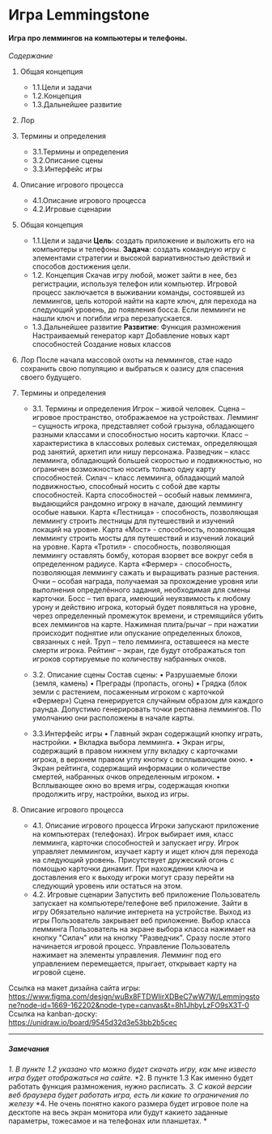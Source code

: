 # Игра Lemmingstone
#### Игра про леммингов на компьютеры и телефоны.
*Содержание*
1. Общая концепция
    - 1.1.Цели и задачи
    - 1.2.Концепция
    - 1.3.Дальнейшее развитие
2. Лор
3. Термины и определения
    - 3.1.Термины и определения 
    - 3.2.Описание сцены
    - 3.3.Интерфейс игры
4. Описание игрового процесса
    - 4.1.Описание игрового процесса
    - 4.2.Игровые сценарии

1. Общая концепция
    - 1.1.Цели и задачи
**Цель**: создать приложение и выложить его на компьютеры и телефоны.
**Задача**: создать командную игру с элементами стратегии и высокой вариативностью действий и способов достижения цели.
    - 1.2. Концепция
Скачав игру любой, может зайти в нее, без регистрации, используя телефон или компьютер.
Игровой процесс заключается в выживании команды, состоявшей из леммингов, цель которой найти на карте ключ, для перехода на следующий уровень, до появления босса.
Если лемминги не нашли ключ и погибли игра перезапускается.
    - 1.3.Дальнейшее развитие
**Развитие**:
Функция размножения
Настраиваемый генератор карт
Добавление новых карт способностей
Создание новых классов

2. Лор
После начала массовой охоты на леммингов, стае надо сохранить свою популяцию и выбраться к оазису для спасения своего будущего.

3. Термины и определения
    - 3.1. Термины и определения
Игрок – живой человек.
Сцена – игровое пространство, отображаемое на устройствах.
Лемминг – сущность игрока, представляет собой грызуна, обладающего разными классами и способностью носить карточки.
Класс – характеристика в классовых ролевых системах, определяющая род занятий, архетип или нишу персонажа.
Разведчик – класс лемминга, обладающий большей скоростью и подвижностью, но ограничен возможностью носить только одну карту способностей.
Силач – класс лемминга, обладающий малой подвижностью, способный носить с собой две карты способностей.
Карта способностей – особый навык лемминга, выдающийся рандомно игроку в начале, дающий леммингу особые навыки.
Карта «Лестница» - способность, позволяющая леммингу строить лестницы для путешествий и изучений локаций на уровне.
Карта «Мост» - способность, позволяющая леммингу строить мосты для путешествий и изучений локаций на уровне.
Карта «Тротил» - способность, позволяющая леммингу оставлять бомбу, которая взорвет все вокруг себя в определенном радиусе.
Карта «Фермер» - способность, позволяющая леммингу сажать и выращивать разные растения.
Очки – особая награда, получаемая за прохождение уровня или выполнения определённого задания, необходимая для смены карточки.
Босс – тип врага, имеющий неуязвимость к любому урону и действию игрока, который будет появляться на уровне, через определенный промежуток времени, и стремящийся убить всех леммингов на карте.
Нажимная плита/рычаг – при нажатии происходит поднятие или опускание определенных блоков, связанных с ней.
Труп – тело лемминга, оставшееся на месте смерти игрока.
Рейтинг – экран, где будут отображаться топ игроков сортируемые по количеству набранных очков.

    - 3.2. Описание сцены
Состав сцены:
•	Разрушаемые блоки (земля, камень)
•	Преграды (пропасть, огонь)
•	Грядка (блок земли с растением, посаженным игроком с карточкой «Фермер»)
Сцена генерируется случайным образом для каждого раунда.
Допустимо генерировать точки респавна леммингов. По умолчанию они расположены в начале карты.
    - 3.3.Интерфейс игры
•	Главный экран содержащий кнопку играть, настройки.
•	Вкладка выбора лемминга.
•	Экран игры, содержащий в правом нижнем углу вкладку с карточками игрока, в верхнем правом углу кнопку с всплывающим окно.
•	Экран рейтинга, содержащий информации о количестве смертей, набранных очков определенным игроком.
•	Всплывающее окно во время игры, содержащая кнопки продолжить игру,
настройки, выход из игры.
4. Описание игрового процесса
    - 4.1. Описание игрового процесса
Игроки запускают приложение на компьютерах (телефонах).
Игрок выбирает имя, класс лемминга, карточки способностей и запускает игру.
Игрок управляет леммингом, изучает карту и ищет ключ для перехода на следующий уровень.
Присутствует дружеский огонь с помощью карточки динамит.
При нахождении ключа и доставления его к выходу игроки могут сразу перейти на следующий уровень или остаться на этом.
    - 4.2. Игровые сценарии
Запустить веб приложение
Пользователь запускает на компьютере/телефоне веб приложение.
Зайти в игру
Обязательно наличие интернета на устройстве.
Выход из игры
Пользователь закрывает веб приложение.
Выбор класса лемминга 
Пользователь на экране выбора класса нажимает на кнопку "Силач" или на кнопку "Разведчик".
Сразу после этого начинается игровой процесс.
Управление
Пользователь нажимает на элементы управления. Лемминг под его управлением перемещается, прыгает, открывает карту на игровой сцене.

Ссылка на макет дизайна сайта игры:
 https://www.figma.com/design/wuBx8FTDWIirXDBeC7wW7W/Lemmingstone?node-id=1669-162202&node-type=canvas&t=8h1JhbyLzFO9sX3T-0
Ссылка на kanban-доску:
 https://unidraw.io/board/9545d32d3e53bb2b5cec
 
---
##### Замечания

*1. В пункте 1.2 указано что можно будет скачать игру, как мне известо игра будет отображаться на сайте.*
*2. В пункте 1.3 Как именно будет работать функция размножения, нужно расписать. 
*3. С какой версии веб браузера будет работать игра, есть ли какие то ограничения по железу*
*4. Не очень понятно какого размера будет игровое поле на десктопе на весь экран монитора или будут какието заданные параметры, тожесамое и на телефонах или планшетах. *
 
